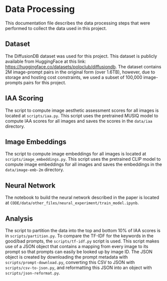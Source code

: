 # Data Processing 

This documentation file describes the data processing steps that were performed to collect the data used in this project.

## Dataset

The DiffusionDB dataset was used for this project. This dataset is publicly available from HuggingFace at this link: https://huggingface.co/datasets/poloclub/diffusiondb. The dataset contains 2M image-prompt pairs in the original form (over 1.6TB), however, due to storage and hosting cost constraints, we used a subset of 100,000 image-prompts pairs for this project. 

## IAA Scoring

The script to compute image aesthetic assessment scores for all images is located at `scripts/iaa.py`. This script uses the pretrained MUSIQ model to compute IAA scores for all images and saves the scores in the `data/iaa` directory. 

## Image Embeddings

The script to compute image embeddings for all images is located at `scripts/image_embeddings.py`. This script uses the pretrained CLIP model to compute image embeddings for all images and saves the embeddings in the `data/image-emb-2m` directory.

## Neural Network

The notebook to build the neural network described in the paper is located at `CODE/data/other_files/neural_experiment/train_model.ipynb`.

## Analysis

The script to partition the data into the top and bottom 10% of IAA scores is in `scripts/partition.py`. To compare the TF-IDF for the keywords in the good/bad prompts, the `scripts/tf-idf.py` script is used. This script makes use of a JSON object that contains a mapping from every image to its prompt so that prompts can easily be looked up by image ID. The JSON object is created by downloading the prompt metadata with `scripts/prompt-download.py`, converting this CSV to JSON with `scripts/csv-to-json.py`, and reformatting this JSON into an object with `scripts/json-reformat.py`.
